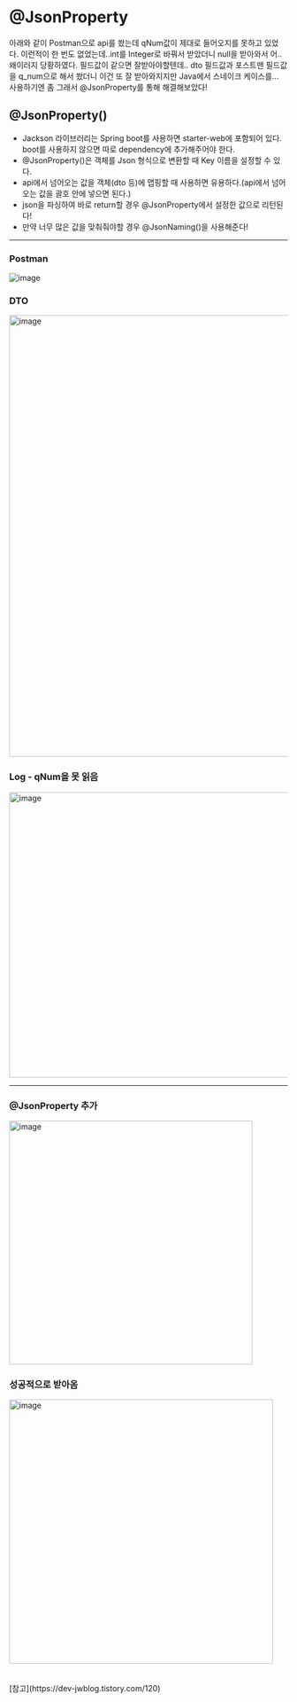 # @JsonProperty
아래와 같이 Postman으로 api를 쐈는데 qNum값이 제대로 들어오지를 못하고 있었다. 이런적이 한 번도 없었는데..int를 Integer로 바꿔서 받았더니 null을 받아와서 어.. 왜이러지 당황하였다. 필드값이 같으면 잘받아야할텐데.. dto 필드값과 포스트맨 필드값을 q_num으로 해서 쐈더니 이건 또 잘 받아와지지만 Java에서 스네이크 케이스를... 사용하기엔 좀 그래서 @JsonProperty를 통해 해결해보았다!

## @JsonProperty()
- Jackson 라이브러리는 Spring boot를 사용하면 starter-web에 포함되어 있다. boot를 사용하지 않으면 따로 dependency에 추가해주어야 한다.
- @JsonProperty()은 객체를 Json 형식으로 변환할 때 Key 이름을 설정할 수 있다. 
- api에서 넘어오는 값을 객체(dto 등)에 맵핑할 때 사용하면 유용하다.(api에서 넘어오는 값을 괄호 안에 넣으면 된다.)
- json을 파싱하여 바로 return할 경우 @JsonProperty에서 설정한 값으로 리턴된다!
- 만약 너무 많은 값을 맞춰줘야할 경우 @JsonNaming()을 사용해준다!

<hr>

### Postman
![image](https://github.com/OOOIOOOIO/Study-Web-Development/assets/74396651/0014481b-7d73-4d9b-a53c-3dc652375b91)

### DTO
<img width="797" alt="image" src="https://github.com/OOOIOOOIO/Study-Web-Development/assets/74396651/c767bf6f-3d58-4d5d-ae68-dbf1ce9dbed8">

### Log - qNum을 못 읽음
<img width="515" alt="image" src="https://github.com/OOOIOOOIO/Study-Web-Development/assets/74396651/18b4bce9-1b35-4b89-8957-c13f38432867">

<hr>

### @JsonProperty 추가
<img width="440" alt="image" src="https://github.com/OOOIOOOIO/Study-Web-Development/assets/74396651/05ebfde2-0a17-4c03-9902-916b97b16148">

### 성공적으로 받아옴
<img width="477" alt="image" src="https://github.com/OOOIOOOIO/Study-Web-Development/assets/74396651/2f070c78-041d-4d6c-a321-67ddfd38a84b">


<br>
<br>
<br>
[참고](https://dev-jwblog.tistory.com/120)


